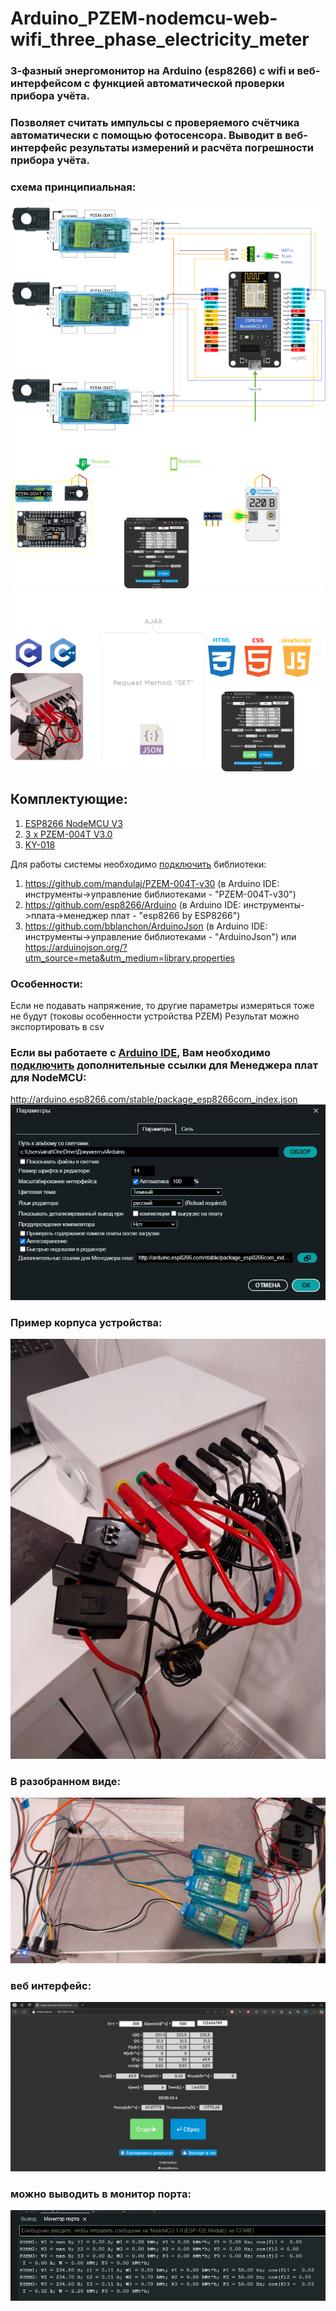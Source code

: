 # Arduino_PZEM-nodemcu-web-wifi_three_phase_electricity_meter
### 3-фазный энергомонитор на Arduino (esp8266) с wifi и веб-интерфейсом с функцией автоматической проверки прибора учёта.
### Позволяет считать импульсы с проверяемого счётчика автоматически с помощью фотосенсора. Выводит в веб-интерфейс результаты измерений и расчёта погрешности прибора учёта.
### схема принципиальная:
![alt text](Resources/scheme.png)
![alt text](Resources/meter_test_scheme.png)
![alt text](Resources/Architecture.png)

## Комплектующие:
1. [ESP8266 NodeMCU V3](https://arduinomaster.ru/platy-arduino/esp8266-nodemcu-v3-lua/)
2. [3 х PZEM-004T V3.0](https://innovatorsguru.com/wp-content/uploads/2019/06/PZEM-004T-V3.0-Datasheet-User-Manual.pdf)
3. [KY-018](https://eclass.uth.gr/modules/document/file.php/E-CE_U_269/Sensors/Sensors_%20Datasheets/KY-018-Joy-IT.pdf)
   
Для работы системы необходимо [подключить](https://wiki.iarduino.ru/page/Installing_libraries) библиотеки:
1. https://github.com/mandulaj/PZEM-004T-v30 (в Arduino IDE: инструменты->управление библиотеками - "PZEM-004T-v30")
2. https://github.com/esp8266/Arduino (в Arduino IDE: инструменты->плата->менеджер плат - "esp8266 by ESP8266")
3. https://github.com/bblanchon/ArduinoJson  (в Arduino IDE: инструменты->управление библиотеками - "ArduinoJson") или https://arduinojson.org/?utm_source=meta&utm_medium=library.properties

### Особенности:
Если не подавать напряжение, то другие параметры измеряться тоже не будут (токовы особенности устройства PZEM)
Результат можно экспортировать в csv

### Если вы работаете с [Arduino IDE](https://docs.arduino.cc/software/ide/), Вам необходимо [подключить](https://robotclass.ru/articles/node-mcu-arduino-ide-setup/) дополнительные ссылки для Менеджера плат для NodeMCU:
http://arduino.esp8266.com/stable/package_esp8266com_index.json
![alt text](Resources/image2.png)

### Пример корпуса устройства:
![alt text](Resources/body.png)

### В разобранном виде:
![alt text](Resources/image.png)

### веб интерфейс:
![alt text](Resources/front.png)

### можно выводить в монитор порта:
![alt text](Resources/image-1.png)